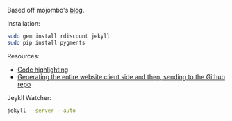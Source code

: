 Based off mojombo's [blog](https://github.com/mojombo/mojombo.github.com).

Installation:

```sh
sudo gem install rdiscount jekyll
sudo pip install pygments

```

Resources:

* [Code highlighting](https://github.com/mojombo/jekyll/wiki/Liquid-Extensions)
* [Generating the entire website client side and then, sending to the Github repo](https://github.com/mojombo/jekyll/issues/325)

Jeykll Watcher:

```sh
jekyll --server --auto
```